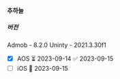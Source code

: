 

#### 추하늘

##### 버전
Admob - 8.2.0
Uninty - 2021.3.30f1

 - [x] AOS ⏳ 2023-09-14 ✅ 2023-09-15
 - [ ] iOS 📅 2023-09-15 